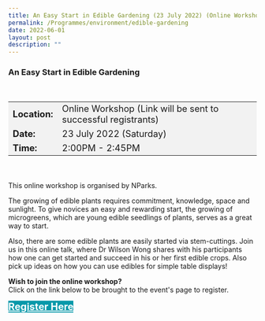 ```yaml
---
title: An Easy Start in Edible Gardening (23 July 2022) (Online Workshop)
permalink: /Programmes/environment/edible-gardening
date: 2022-06-01
layout: post
description: ""
---
```

### An Easy Start in Edible Gardening ###

<div style="padding:15px 0 0 0">
	<table style="font-size:130%; background-color:#f2f2f2">
		<tbody>
			<tr>
				 <td><b>Location:</b></td><td>Online Workshop (Link will be sent to successful registrants)</td>
			</tr>
			<tr>
			 <td><b>Date:</b> </td><td>23 July 2022 (Saturday)</td>
			</tr>
			<tr>
				<td> <b>Time:</b> </td><td>2:00PM - 2:45PM</td>
			</tr>
		</tbody>
	</table>
</div>

<div style="padding:20px 0 0 0">
	<p>This online workshop is organised by NParks.</p>
	<p>The growing of edible plants requires commitment, knowledge, space and sunlight. To give novices an easy and rewarding start, the growing of microgreens, which are young edible seedlings of plants, serves as a great way to start.</p>
		<p>Also, there are some edible plants are easily started via stem-cuttings. Join us in this online talk, where Dr Wilson Wong shares with his participants how one can get started and succeed in his or her first edible crops.  Also pick up ideas on how you can use edibles for simple table displays!</p>
</div>
	
<b>	Wish to join the online workshop?</b><br>
Click on the link below to be brought to the event's page to register.
<div>
	<a href="https://www.nparks.gov.sg/activities/events-and-workshops/2022/7/an-easy-start-in-edible-gardening-(july)" style="font-size:20px; width:35%; height:60px; background-color:#0899AA; color:white" class="bp-button"><b>Register Here</b></a>
</div>